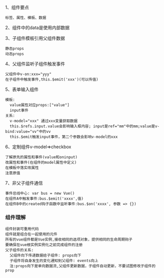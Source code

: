 1、组件要点
```
标签、属性、模板、数据
```
2、组件中的data是使用内部数据<br>

3、子组件模板引用父组件数据
```
静态props
动态props
```
4、父组件监听子组件触发事件
```
父组件中v-on:xxx="yyy"
在子组件中触发事件,this.$emit('xxx')(可以传值)
```
5、表单输入组件
```
模板:
  value属性对应props:["value"]
  input事件
关系:
  v-model="xxx" 通过xxx变量获取数据
  this.$refs.input.value会影响输入框内容; input是ref="mm"中的mm;value是v-bind:value="vv"中的vv
  this.$emit触发input事件，第二个参数会影响v-model的xxx
```
6、定制组件v-model=>checkbox
```
了解原先的属性和事件(value和oninput)
改属性和事件(在组件的model属性中定义)
在模板中落实改属性
注意原值
```
7、非父子组件通信
```
事件总线中心: var bus = new Vue()
在组件A中触发事件:bus.$emit('xxxx',值)
在组件B中的created钩子函数中监听事件:bus.$on('xxxx', 参数 => {})
```


### 组件理解
```
组件封装可重用代码
组件就是组合在一起使用的元件
所有的vue组件都是Vue实例,接收相同的选项对象，提供相同的生命周期钩子
要确保在vue根实例实例化之前完成组件的注册
父子组件的关系:
  父组件向下传递数据给子组件: props向下
  子组件将自身发生的变化通知到父组件: events向上
  注:props向下是单向数据流,父组件更新数据，子组件自动更新，不要试图修改子组件的prop
```
